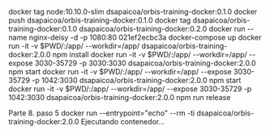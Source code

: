 docker tag node:10.10.0-slim dsapaicoa/orbis-training-docker:0.1.0
docker push dsapaicoa/orbis-training-docker:0.1.0
docker tag dsapaicoa/orbis-training-docker:0.1.0 dsapaicoa/orbis-training-docker:0.2.0 
docker run --name nginx-deisy -d -p 1080:80 021ef2ecbc3a
docker-compose up
docker run -it -v $PWD/:/app/ --workdir=/app/ dsapaicoa/orbis-training-docker:2.0.0 npm install
docker run -it -v $PWD/:/app/ --workdir=/app/ --expose 3030-35729 -p 3030:3030 dsapaicoa/orbis-training-docker:2.0.0 npm start
docker run -it -v $PWD/:/app/ --workdir=/app/ --expose 3030-35729 -p 1042:3030 dsapaicoa/orbis-training-docker:2.0.0 npm start
docker run -it -v $PWD/:/app/ --workdir=/app/ --expose 3030-35729 -p 1042:3030 dsapaicoa/orbis-training-docker:2.0.0 npm run release

Parte 8. paso 5
docker run --entrypoint="echo" --rm -ti dsapaicoa/orbis-training-docker:2.0.0 Ejecutando contenedor...